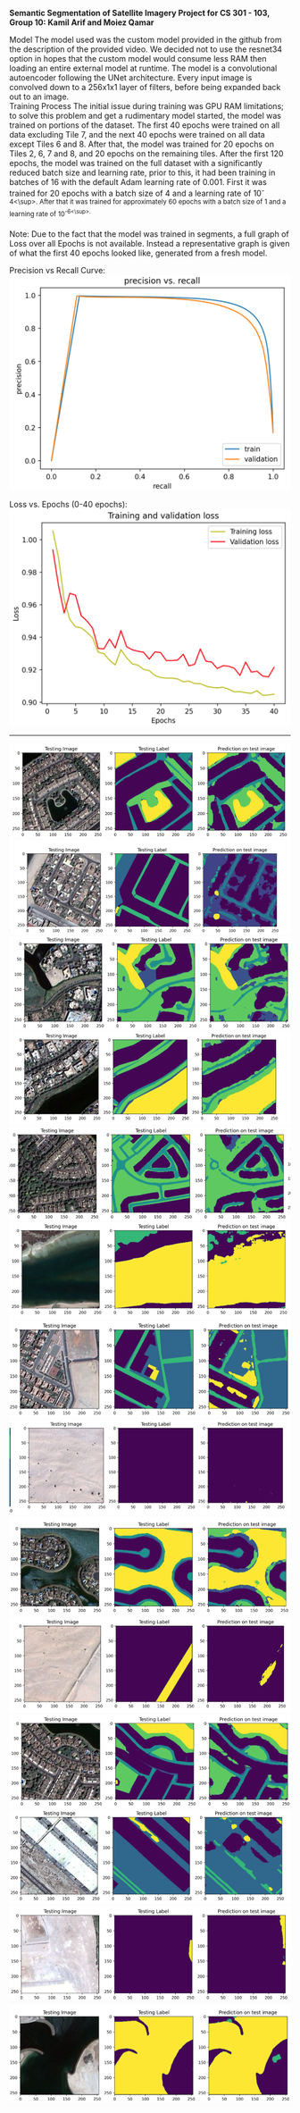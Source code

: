 **Semantic Segmentation of Satellite Imagery Project for CS 301 - 103, 
Group 10: Kamil Arif and Moiez Qamar**

Model
The model used was the custom model provided in the github from the description of the provided video. We decided not to use the resnet34 option in hopes that the custom model would consume less RAM then loading an entire external model at runtime.
The model is a convolutional autoencoder following the UNet architecture. Every input image is convolved down to a 256x1x1 layer of filters, before being expanded back out to an image.  
Training Process
The initial issue during training was GPU RAM limitations; to solve this problem and get a rudimentary model started, the model was trained on portions of the dataset. The first 40 epochs were trained on all data excluding Tile 7, and the next 40 epochs were trained on all data except Tiles 6 and 8. After that, the model was trained for 20 epochs on Tiles 2, 6, 7 and 8, and 20 epochs on the remaining tiles.
After the first 120 epochs, the model was trained on the full dataset with a significantly reduced batch size and learning rate, prior to this, it had been training in batches of 16 with the default Adam learning rate of 0.001. First it was trained for 20 epochs with a batch size of 4 and a learning rate of 10<sup>-4<\sup>. After that it was trained for approximately 60 epochs with a batch size of 1 and a learning rate of 10<sup>-6<\sup>.

Note: Due to the fact that the model was trained in segments, a full graph of Loss over all Epochs is not available. Instead a representative graph is given of what the first 40 epochs looked like, generated from a fresh model. 

  Precision vs Recall Curve:
![Precision vs Recall](https://github.com/moqm25/CS301_Project/blob/milestone-2/images/Precision%20vs%20Recall.png)


  Loss vs. Epochs (0-40 epochs):
![Loss vs. Epochs (0-40 epochs)](https://github.com/moqm25/CS301_Project/blob/milestone-2/images/Training%20and%20Validation%20Loss.png)
  
  ------------------------------------------------------------
  ![image 1](https://github.com/moqm25/CS301_Project/blob/milestone-2/images/image%201.png)
  ![image 2](https://github.com/moqm25/CS301_Project/blob/milestone-2/images/image%202.png)  
  ![image 3](https://github.com/moqm25/CS301_Project/blob/milestone-2/images/image%203.png)
  ![image 4](https://github.com/moqm25/CS301_Project/blob/milestone-2/images/image%204.png)
  ![image 5](https://github.com/moqm25/CS301_Project/blob/milestone-2/images/image%205.png)
  ![image 6](https://github.com/moqm25/CS301_Project/blob/milestone-2/images/image%206.png)
  ![image 7](https://github.com/moqm25/CS301_Project/blob/milestone-2/images/image%207.png)
  ![image 8](https://github.com/moqm25/CS301_Project/blob/milestone-2/images/image%208.png)
  ![image 9](https://github.com/moqm25/CS301_Project/blob/milestone-2/images/image%209.png)
  ![image 10](https://github.com/moqm25/CS301_Project/blob/milestone-2/images/image%2010.png)
  ![image 11](https://github.com/moqm25/CS301_Project/blob/milestone-2/images/image%2011.png)
  ![image 12](https://github.com/moqm25/CS301_Project/blob/milestone-2/images/image%2012.png)
  ![image 13](https://github.com/moqm25/CS301_Project/blob/milestone-2/images/image%2013.png)
  ![image 14](https://github.com/moqm25/CS301_Project/blob/milestone-2/images/image%2014.png)
